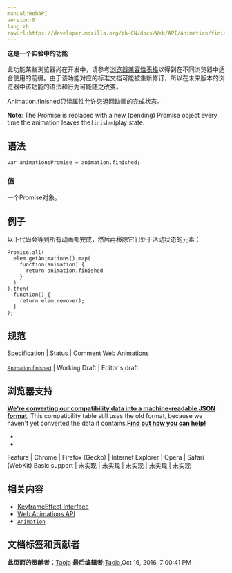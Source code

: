 ```yaml
---
manual:WebAPI
version:0
lang:zh
rawUrl:https://developer.mozilla.org/zh-CN/docs/Web/API/Animation/finished
---
```






**这是一个实验中的功能**<br></br>此功能某些浏览器尚在开发中，请参考[浏览器兼容性表格](%22579 "")以得到在不同浏览器中适合使用的前缀。由于该功能对应的标准文档可能被重新修订，所以在未来版本的浏览器中该功能的语法和行为可能随之改变。




Animation.finished只读属性允许您返回动画的完成状态。



**Note**: The Promise is replaced with a new (pending) Promise object every time the animation leaves the`finished`play state.



## 语法<a name="语法"></a>

```
var animationsPromise = animation.finished;
```


### 值<a name="值"></a>


一个Promise对象。


## 例子<a name="例子"></a>


以下代码会等到所有动画都完成，然后再移除它们处于活动状态的元素：


```
Promise.all(
  elem.getAnimations().map( 
    function(animation) { 
      return animation.finished 
    }
  )
).then(
  function() {
    return elem.remove();
  }
);
```

## 规范<a name="规范"></a>
Specification | Status | Comment 
[Web Animations<br></br><small>Animation.finished</small>](%22580 "") | Working Draft | Editor&#39;s draft. 


## 浏览器支持<a name="浏览器支持"></a>


**[We&#39;re converting our compatibility data into a machine-readable JSON format](%3344 "")**. This compatibility table still uses the old format, because we haven&#39;t yet converted the data it contains.**[Find out how you can help!](%3392 "")**


* 
* 
Feature | Chrome | Firefox (Gecko) | Internet Explorer | Opera | Safari (WebKit) 
Basic support | 未实现 | 未实现 | 未实现 | 未实现 | 未实现 









## 相关内容<a name="相关内容"></a>

* [KeyframeEffect Interface](%3477 "")
* [Web Animations API](%3476 "")
* [`Animation`](%2532 "Web 动画 API的动画接口表示一个单个动画播放器并且提供用于一个动画节点或源的回放控制和一个时间轴。")



## 文档标签和贡献者
**此页面的贡献者：**[Taoja](%3471 "")
**最后编辑者:**[Taoja](%3471 ""),<time>Oct 16, 2016, 7:00:41 PM</time>


